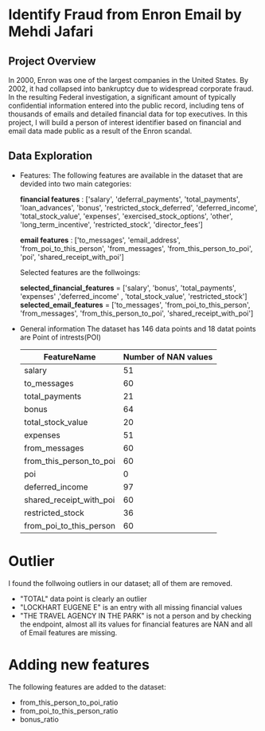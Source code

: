 # Identify Fraud from Enron Email by Mehdi Jafari


## Project Overview
In 2000, Enron was one of the largest companies in the United States. By 2002, it had collapsed into bankruptcy due to widespread corporate fraud. In the resulting Federal investigation, a significant amount of typically confidential information entered into the public record, including tens of thousands of emails and detailed financial data for top executives. In this project, I will build a person of interest identifier based on financial and email data made public as a result of the Enron scandal.

## Data Exploration

* Features:
        The following features are available in the dataset that are devided into two main categories:

    **financial features** :  ['salary', 'deferral_payments', 'total_payments', 'loan_advances', 'bonus', 'restricted_stock_deferred', 'deferred_income', 'total_stock_value', 'expenses', 'exercised_stock_options', 'other', 'long_term_incentive', 'restricted_stock', 'director_fees'] 

    **email features** : ['to_messages', 'email_address', 'from_poi_to_this_person', 'from_messages', 'from_this_person_to_poi', 'poi', 'shared_receipt_with_poi']

    Selected features are the follwoings:
    
    **selected_financial_features** = ['salary', 'bonus', 'total_payments', 'expenses' ,'deferred_income' , 'total_stock_value', 'restricted_stock']
    **selected_email_features** = ['to_messages', 'from_poi_to_this_person', 'from_messages', 'from_this_person_to_poi', 'shared_receipt_with_poi']
* General information 
The dataset has 146 data points and 18 datat points are Point of intrests(POI)

    | FeatureName               | Number of NAN values |
    | -------------             | ------------- |
    | salary                    | 51  |
    | to_messages               | 60  |
    | total_payments            | 21  |
    | bonus                     | 64  |
    | total_stock_value         | 20  |
    | expenses                  | 51  |
    | from_messages             | 60  |
    | from_this_person_to_poi   | 60  |
    | poi                       | 0   |
    | deferred_income           | 97  |
    | shared_receipt_with_poi   | 60  |
    | restricted_stock          | 36  |
    | from_poi_to_this_person   | 60  |

# Outlier
I found the follwoing outliers in our dataset; all of them are removed.
* "TOTAL" data point is clearly an outlier
* "LOCKHART EUGENE E" is an entry with all missing financial values
* "THE TRAVEL AGENCY IN THE PARK" is not a person and by checking the endpoint, almost all its values for financial features  are  NAN and all of Email features are missing.

# Adding new features
The following features are added to the dataset:
* from_this_person_to_poi_ratio
* from_poi_to_this_person_ratio
* bonus_ratio